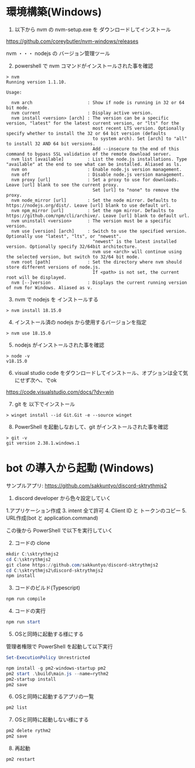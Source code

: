 
# 環境構築(Windows)
1. 以下から nvm の nvm-setup.exe を ダウンロードしてインストール

https://github.com/coreybutler/nvm-windows/releases

nvm ・・・ nodejs の バージョン管理ツール

2. powershell で nvm コマンドがインストールされた事を確認
```
> nvm
Running version 1.1.10.

Usage:

  nvm arch                     : Show if node is running in 32 or 64 bit mode.
  nvm current                  : Display active version.
  nvm install <version> [arch] : The version can be a specific version, "latest" for the latest current version, or "lts" for the
                                 most recent LTS version. Optionally specify whether to install the 32 or 64 bit version (defaults
                                 to system arch). Set [arch] to "all" to install 32 AND 64 bit versions.
                                 Add --insecure to the end of this command to bypass SSL validation of the remote download server.
  nvm list [available]         : List the node.js installations. Type "available" at the end to see what can be installed. Aliased as ls.
  nvm on                       : Enable node.js version management.
  nvm off                      : Disable node.js version management.
  nvm proxy [url]              : Set a proxy to use for downloads. Leave [url] blank to see the current proxy.
                                 Set [url] to "none" to remove the proxy.
  nvm node_mirror [url]        : Set the node mirror. Defaults to https://nodejs.org/dist/. Leave [url] blank to use default url.
  nvm npm_mirror [url]         : Set the npm mirror. Defaults to https://github.com/npm/cli/archive/. Leave [url] blank to default url.
  nvm uninstall <version>      : The version must be a specific version.
  nvm use [version] [arch]     : Switch to use the specified version. Optionally use "latest", "lts", or "newest".
                                 "newest" is the latest installed version. Optionally specify 32/64bit architecture.
                                 nvm use <arch> will continue using the selected version, but switch to 32/64 bit mode.
  nvm root [path]              : Set the directory where nvm should store different versions of node.js.
                                 If <path> is not set, the current root will be displayed.
  nvm [--]version              : Displays the current running version of nvm for Windows. Aliased as v.
```

3. nvm で nodejs を インストールする
```
> nvm install 18.15.0
```

4. インストール済の nodejs から使用するバージョンを指定
```
> nvm use 18.15.0
```

5. nodejs がインストールされた事を確認
```
> node -v
v18.15.0
```

6. visual studio code をダウンロードしてインストール、オプションは全て気にせず次へ、でok

https://code.visualstudio.com/docs/?dv=win

7. git を 以下でインストール
```
> winget install --id Git.Git -e --source winget
```

8. PowerShell を起動しなおして、git がインストールされた事を確認
```
> git -v
git version 2.38.1.windows.1
```

# bot の導入から起動 (Windows)

サンプルアプリ: https://github.com/sakkuntyo/discord-sktrythmjs2

1. discord developer から色々設定していく
   
  1.アプリケーション作成
  3. intent 全て許可
  4. Client ID と トークンのコピー
  5. URL作成(bot と application.command)

この後から PowerShell で以下を実行していく

2. コードの clone

```PowerShell
mkdir C:\sktrythmjs2
cd C:\sktrythmjs2
git clone https://github.com/sakkuntyo/discord-sktrythmjs2
cd C:\sktrythmjs2\discord-sktrythmjs2
npm install
```

3. コードのビルド(Typescript)

```PowerShell
npm run compile
```

4. コードの実行

```PowerShell
npm run start
```

5. OSと同時に起動する様にする

管理者権限で PowerShell を起動して以下実行

```PowerShell
Set-ExecutionPolicy Unrestricted
```

```PowerShell
npm install -g pm2-windows-startup pm2
pm2 start .\build\main.js --name=rythm2
pm2-startup install
pm2 save
```

6. OSと同時に起動するアプリの一覧

```PowerShell
pm2 list
```

7. OSと同時に起動しない様にする

```PowerShell
pm2 delete rythm2
pm2 save
```

8. 再起動

```PowerShell
pm2 restart
```
